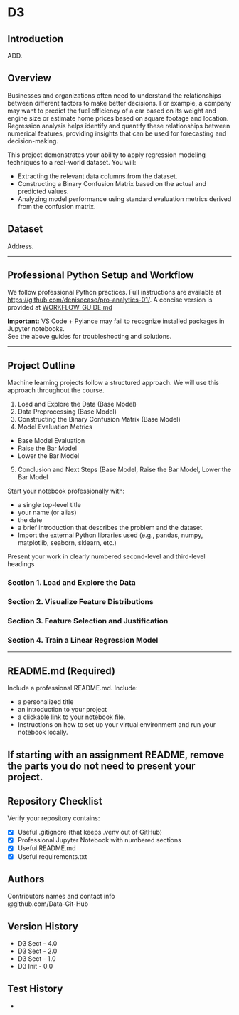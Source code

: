 # D3

## Introduction
ADD. <br>

## Overview
Businesses and organizations often need to understand the relationships between different factors to make better decisions.
For example, a company may want to predict the fuel efficiency of a car based on its weight and engine size or estimate home prices based on square footage and location.
Regression analysis helps identify and quantify these relationships between numerical features, providing insights that can be used for forecasting and decision-making. <br>

This project demonstrates your ability to apply regression modeling techniques to a real-world dataset. You will:
- Extracting the relevant data columns from the dataset. <br>
- Constructing a Binary Confusion Matrix based on the actual and predicted values. <br>
- Analyzing model performance using standard evaluation metrics derived from the confusion matrix. <br>

## Dataset 
Address.

---

## Professional Python Setup and Workflow
We follow professional Python practices. 
Full instructions are available at <https://github.com/denisecase/pro-analytics-01/>. 
A concise version is provided at [WORKFLOW_GUIDE.md](./docs/WORKFLOW_GUIDE.md)

**Important:** VS Code + Pylance may fail to recognize installed packages in Jupyter notebooks.  
See the above guides for troubleshooting and solutions.  

---

## Project Outline
Machine learning projects follow a structured approach.
We will use this approach throughout the course. 

1) Load and Explore the Data (Base Model)
2) Data Preprocessing (Base Model)
3) Constructing the Binary Confusion Matrix (Base Model)
4) Model Evaluation Metrics
-  Base Model Evaluation
-  Raise the Bar Model
-  Lower the Bar Model
5) Conclusion and Next Steps (Base Model, Raise the Bar Model, Lower the Bar Model

Start your notebook professionally with:
- a single top-level title
- your name (or alias)
- the date
- a brief introduction that describes the problem and the dataset.
- Import the external Python libraries used (e.g., pandas, numpy, matplotlib, seaborn, sklearn, etc.)

Present your work in clearly numbered second-level and third-level headings

### Section 1. Load and Explore the Data


### Section 2. Visualize Feature Distributions


### Section 3. Feature Selection and Justification


### Section 4. Train a Linear Regression Model


---

## README.md (Required)

Include a professional README.md. Include:
- a personalized title
- an introduction to your project
- a clickable link to your notebook file.
- Instructions on how to set up your virtual environment and run your notebook locally.
   
If starting with an assignment README, remove the parts you do not need to present your project.
---

## Repository Checklist

Verify your repository contains:

- [x] Useful .gitignore (that keeps .venv out of GitHub)
- [x] Professional Jupyter Notebook with numbered sections   
- [x] Useful README.md
- [x] Useful requirements.txt

## Authors

Contributors names and contact info <br>
@github.com/Data-Git-Hub <br>

## Version History
- D3 Sect - 4.0 <br>
- D3 Sect - 2.0 <br>
- D3 Sect - 1.0 <br>
- D3 Init - 0.0 <br>
## Test History  
- <br>
